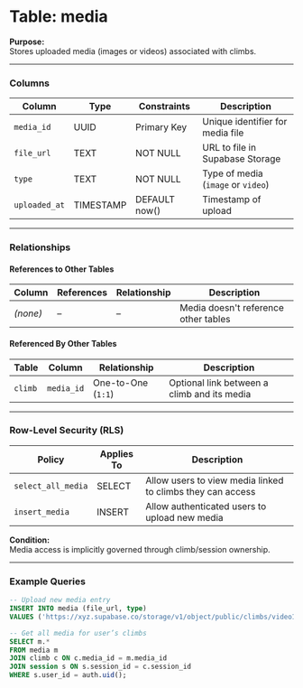 # Table: media

**Purpose:**  
Stores uploaded media (images or videos) associated with climbs.  

---

### Columns

| Column | Type | Constraints | Description |
|--------|------|-------------|-------------|
| `media_id` | UUID | Primary Key | Unique identifier for media file |
| `file_url` | TEXT | NOT NULL | URL to file in Supabase Storage |
| `type` | TEXT | NOT NULL | Type of media (`image` or `video`) |
| `uploaded_at` | TIMESTAMP | DEFAULT now() | Timestamp of upload |

---

### Relationships

#### References to Other Tables
| Column | References | Relationship | Description |
|--------|------------|--------------|-------------|
| *(none)* | – | – | Media doesn't reference other tables |

#### Referenced By Other Tables
| Table | Column | Relationship | Description |
|-------|--------|--------------|-------------|
| `climb` | `media_id` | One-to-One (`1:1`) | Optional link between a climb and its media |

---

### Row-Level Security (RLS)

| Policy | Applies To | Description |
|--------|------------|-------------|
| `select_all_media` | SELECT | Allow users to view media linked to climbs they can access |
| `insert_media` | INSERT | Allow authenticated users to upload new media |

**Condition:**  
Media access is implicitly governed through climb/session ownership.

---

### Example Queries

```sql
-- Upload new media entry
INSERT INTO media (file_url, type)
VALUES ('https://xyz.supabase.co/storage/v1/object/public/climbs/video1.mp4', 'video');

-- Get all media for user’s climbs
SELECT m.*
FROM media m
JOIN climb c ON c.media_id = m.media_id
JOIN session s ON s.session_id = c.session_id
WHERE s.user_id = auth.uid();
```
